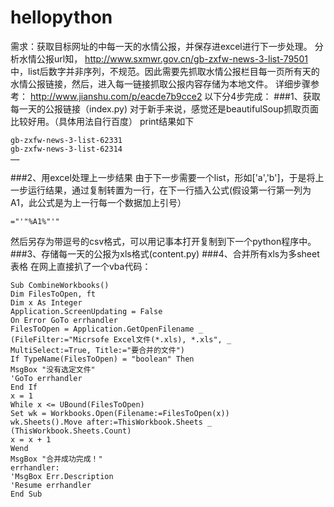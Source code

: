 # hellopython
需求：获取目标网址的中每一天的水情公报，并保存进excel进行下一步处理。
分析水情公报url知，
http://www.sxmwr.gov.cn/gb-zxfw-news-3-list-79501 中，list后数字并非序列，不规范。因此需要先抓取水情公报栏目每一页所有天的水情公报链接，然后，进入每一链接抓取公报内容存储为本地文件。
详细步骤参考：
http://www.jianshu.com/p/eacde7b9cce2
以下分4步完成：
###1、获取每一天的公报链接（index.py)
对于新手来说，感觉还是beautifulSoup抓取页面比较好用。（具体用法自行百度）
print结果如下
```    
gb-zxfw-news-3-list-62331
gb-zxfw-news-3-list-62314
……
```
###2、用excel处理上一步结果
由于下一步需要一个list，形如['a','b']，于是将上一步运行结果，通过复制转置为一行，在下一行插入公式(假设第一行第一列为A1，此公式是为上一行每一个数据加上引号）
```
="'"%A1%"'"
```
然后另存为带逗号的csv格式，可以用记事本打开复制到下一个python程序中。
###3、存储每一天的公报为xls格式(content.py)
###4、合并所有xls为多sheet表格
在网上直接扒了一个vba代码：
```
Sub CombineWorkbooks()
Dim FilesToOpen, ft
Dim x As Integer
Application.ScreenUpdating = False
On Error GoTo errhandler
FilesToOpen = Application.GetOpenFilename _
(FileFilter:="Micrsofe Excel文件(*.xls), *.xls", _
MultiSelect:=True, Title:="要合并的文件")
If TypeName(FilesToOpen) = "boolean" Then
MsgBox "没有选定文件"
'GoTo errhandler
End If
x = 1
While x <= UBound(FilesToOpen)
Set wk = Workbooks.Open(Filename:=FilesToOpen(x))
wk.Sheets().Move after:=ThisWorkbook.Sheets _
(ThisWorkbook.Sheets.Count)
x = x + 1
Wend
MsgBox "合并成功完成！"
errhandler:
'MsgBox Err.Description
'Resume errhandler
End Sub
```
